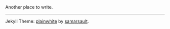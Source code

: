 Another place to write.

---

Jekyll Theme: [plainwhite](https://github.com/samarsault/plainwhite-jekyll) by [samarsault](https://github.com/samarsault).
